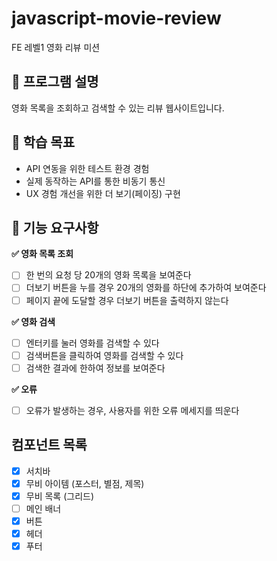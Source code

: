 # javascript-movie-review

FE 레벨1 영화 리뷰 미션

## 📍 프로그램 설명

영화 목록을 조회하고 검색할 수 있는 리뷰 웹사이트입니다.

## 📍 학습 목표

- API 연동을 위한 테스트 환경 경험
- 실제 동작하는 API를 통한 비동기 통신
- UX 경험 개선을 위한 더 보기(페이징) 구현

## 📍 기능 요구사항

**✅ 영화 목록 조회**

- [ ] 한 번의 요청 당 20개의 영화 목록을 보여준다
- [ ] 더보기 버튼을 누를 경우 20개의 영화를 하단에 추가하여 보여준다
- [ ] 페이지 끝에 도달할 경우 더보기 버튼을 출력하지 않는다

**✅ 영화 검색**

- [ ] 엔터키를 눌러 영화를 검색할 수 있다
- [ ] 검색버튼을 클릭하여 영화를 검색할 수 있다
- [ ] 검색한 결과에 한하여 정보를 보여준다

**✅ 오류**

- [ ] 오류가 발생하는 경우, 사용자를 위한 오류 메세지를 띄운다

## 컴포넌트 목록

- [x] 서치바
- [x] 무비 아이템 (포스터, 별점, 제목)
- [x] 무비 목록 (그리드)
- [ ] 메인 배너
- [x] 버튼
- [x] 헤더
- [x] 푸터
